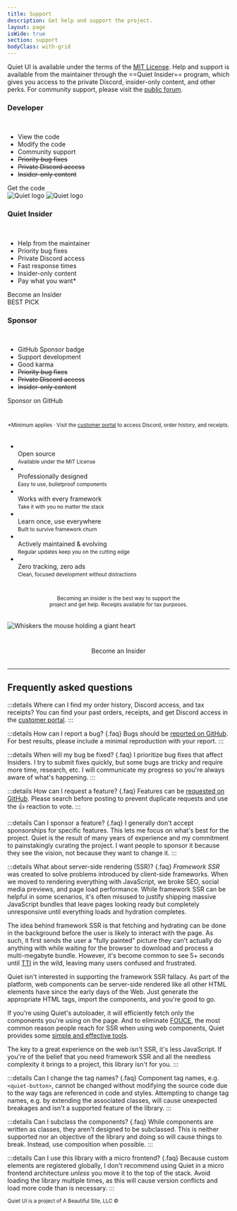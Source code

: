 ```yaml
---
title: Support
description: Get help and support the project.
layout: page
isWide: true
section: support
bodyClass: with-grid
---
```


Quiet UI is available under the terms of the [MIT License](https://github.com/quietui/quiet/blob/main/LICENSE). Help and support is available from the maintainer through the ==Quiet Insider== program, which gives you access to the private Discord, insider-only content, and other perks. For community support, please visit the [public forum](https://github.com/quietui/quiet/discussions).

<div class="pricing-tiers-triple">
  <div class="pricing-tier">
    <quiet-icon class="pricing-tier-icon" name="code" style="color: #7db664;"></quiet-icon>
    <h3 data-no-anchor>Developer</h3><br>
    <ul>
      <li><quiet-icon name="code" style="color: #f0803a;"></quiet-icon> View the code</li>
      <li><quiet-icon name="tool" style="color: #848da1;"></quiet-icon> Modify the code</li>
      <li><quiet-icon name="users-group" style="color: #20b9bd;"></quiet-icon> Community support</li>
      <li><quiet-icon name="x" style="color: #b91c1c;"></quiet-icon> <s>Priority bug fixes</s></li>
      <li><quiet-icon name="x" style="color: #b91c1c;"></quiet-icon> <s>Private Discord access</s></li>
      <li><quiet-icon name="x" style="color: #b91c1c;"></quiet-icon> <s>Insider-only content</s></li>
    </ul>
    <quiet-button pill href="https://github.com/quietui/quiet" target="_blank">
      <quiet-icon slot="start" name="brand-github"></quiet-icon>
      Get the code
    </quiet-button>
  </div>

  <div class="pricing-tier with-ribbon">
    <img class="pricing-tier-icon quiet-if-light" src="/assets/images/symbol-light.svg" alt="Quiet logo">
    <img class="pricing-tier-icon quiet-if-dark" src="/assets/images/symbol-dark.svg" alt="Quiet logo">
    <h3 data-no-anchor>Quiet Insider</h3><br>
    <ul>
      <li><quiet-icon name="check" style="color: #7db664;"></quiet-icon> Help from the maintainer</li>
      <li><quiet-icon name="check" style="color: #7db664;"></quiet-icon> Priority bug fixes</li>
      <li><quiet-icon name="check" style="color: #7db664;"></quiet-icon> Private Discord access</li>
      <li><quiet-icon name="check" style="color: #7db664;"></quiet-icon> Fast response times</li>
      <li><quiet-icon name="check" style="color: #7db664;"></quiet-icon> Insider-only content</li>
      <li><quiet-icon name="check" style="color: #7db664;"></quiet-icon> Pay what you want*</li>
    </ul>
    <quiet-button variant="primary" pill href="https://buy.polar.sh/polar_cl_mpasqxfW1U2foivCOYuS9Lux4uUk459jIywEA27Z3gm">
      Become an Insider
    </quiet-button>
    <div class="ribbon">BEST PICK</div>
  </div>  
  
  <div class="pricing-tier">
    <quiet-icon class="pricing-tier-icon" name="heart-handshake" style="color: deeppink;"></quiet-icon>
    <h3 data-no-anchor>Sponsor</h3><br>
    <ul>
      <li><quiet-icon name="rosette-discount-check" style="color: #4b97f4;"></quiet-icon> GitHub Sponsor badge</li>
      <li><quiet-icon name="bulldozer" style="color: #e89b25;"></quiet-icon> Support development</li>
      <li><quiet-icon name="refresh" style="color: #48b873;"></quiet-icon> Good karma</li>
      <li><quiet-icon name="x" style="color: #b91c1c;"></quiet-icon> <s>Priority bug fixes</s></li>
      <li><quiet-icon name="x" style="color: #b91c1c;"></quiet-icon> <s>Private Discord access</s></li>
      <li><quiet-icon name="x" style="color: #b91c1c;"></quiet-icon> <s>Insider-only content</s></li>
    </ul>
    <quiet-button pill href="https://github.com/sponsors/quietui">
      Sponsor on GitHub
    </quiet-button>
  </div>
</div>

<p style="text-align: center; text-wrap: balance; margin-block: 2.5rem 2rem;">
  <small>
    *Minimum applies
    &middot;
    Visit the <a href="https://polar.sh/quietui/portal" class="link-disguised" data-no-external>customer portal</a> to access Discord, order history, and receipts.
  </small>
</p>

<ul class="features-grid" aria-label="Features">
  <li>
    <quiet-icon name="brand-open-source" style="color: #4b97f4;"></quiet-icon><br>
      Open source<br>
    <small>Available under the MIT License</small>
  </li>
  <li>
    <quiet-icon name="geometry" style="color: #b394f4;"></quiet-icon><br>
      Professionally designed<br>
    <small>Easy to use, bulletproof components</small>
  </li>
  <li>
    <quiet-icon name="plug" style="color: #848da0;"></quiet-icon><br>
    Works with every framework<br>
    <small>Take it with you no matter the stack</small>
  </li>
  <li>
    <quiet-icon name="school" style="color: #7db664;"></quiet-icon><br>
    Learn once, use everywhere<br>
    <small>Built to survive framework churn</small>
  </li>
  <li>
    <quiet-icon name="tools" style="color: #e89b25;"></quiet-icon><br>
    Actively maintained &amp; evolving<br>
    <small>Regular updates keep you on the cutting edge</small>
  </li>
  <li>
    <quiet-icon name="lock-heart" style="color: #e886a7;"></quiet-icon><br>
    Zero tracking, zero ads<br>
    <small>Clean, focused development without distractions</small>
  </li>
</ul>

<p style="text-align: center; text-wrap: balance; margin-block: 2.5rem 2rem;">
  <small>
    Becoming an insider is the best way to support the project and get help. Receipts available for tax purposes.
  </small>
</p>

<img class="whiskers-center" src="/assets/images/whiskers/with-heart.svg" alt="Whiskers the mouse holding a giant heart">

<div 
  style="
    display: flex; 
    gap: 1rem; 
    justify-content: center; 
    margin-block: 2.5rem 2rem;
  "
>
  <quiet-button variant="primary" size="lg" pill href="https://buy.polar.sh/polar_cl_mpasqxfW1U2foivCOYuS9Lux4uUk459jIywEA27Z3gm">
    Become an Insider
  </quiet-button>
</div>

---

## Frequently asked questions

:::details Where can I find my order history, Discord access, and tax receipts?
You can find your past orders, receipts, and get Discord access in the [customer portal](https://polar.sh/quietui/portal).
:::

:::details How can I report a bug? {.faq}
Bugs should be [reported on GitHub](https://github.com/quietui/quiet/issues). For best results, please include a minimal reproduction with your report.
:::

:::details When will my bug be fixed? {.faq}
I prioritize bug fixes that affect Insiders. I try to submit fixes quickly, but some bugs are tricky and require more time, research, etc. I will communicate my progress so you're always aware of what's happening.
:::

:::details How can I request a feature? {.faq}
Features can be [requested on GitHub](https://github.com/quietui/quiet/discussions/categories/feature-requests). Please search before posting to prevent duplicate requests and use the 👍 reaction to vote.
:::

:::details Can I sponsor a feature? {.faq}
I generally don't accept sponsorships for specific features. This lets me focus on what's best for the project. Quiet is the result of many years of experience and my commitment to painstakingly curating the project. I want people to sponsor it because they see the vision, not because they want to change it.
:::

:::details What about server-side rendering (SSR)? {.faq}
_Framework SSR_ was created to solve problems introduced by client-side frameworks. When we moved to rendering everything with JavaScript, we broke SEO, social media previews, and page load performance. While framework SSR can be helpful in some scenarios, it's often misused to justify shipping massive JavaScript bundles that leave pages looking ready but completely unresponsive until everything loads and hydration completes.

The idea behind framework SSR is that fetching and hydrating can be done in the background before the user is likely to interact with the page. As such, it first sends the user a "fully painted" picture they can't actually do anything with while waiting for the browser to download and process a multi-megabyte bundle. However, it's become common to see 5+ seconds until [TTI](https://developer.chrome.com/docs/lighthouse/performance/interactive) in the wild, leaving many users confused and frustrated.

Quiet isn't interested in supporting the framework SSR fallacy. As part of the platform, web components can be server-side rendered like all other HTML elements have since the early days of the Web. Just generate the appropriate HTML tags, import the components, and you're good to go.

If you're using Quiet's autoloader, it will efficiently fetch only the components you're using on the page. And to eliminate [FOUCE](https://www.abeautifulsite.net/posts/flash-of-undefined-custom-elements), the most common reason people reach for SSR when using web components, Quiet provides some [simple and effective tools](/docs/#reducing-fouce).

The key to a great experience on the web isn't SSR, it's less JavaScript. If you're of the belief that you need framework SSR and all the needless complexity it brings to a project, this library isn't for you.
:::

:::details Can I change the tag names? {.faq}
Component tag names, e.g. `<quiet-button>`, cannot be changed without modifying the source code due to the way tags are referenced in code and styles. Attempting to change tag names, e.g. by extending the associated classes, will cause unexpected breakages and isn't a supported feature of the library.
:::

:::details Can I subclass the components? {.faq}
While components are written as classes, they aren't designed to be subclassed. This is neither supported nor an objective of the library and doing so will cause things to break. Instead, use composition when possible.
:::

:::details Can I use this library with a micro frontend? {.faq}
Because custom elements are registered globally, I don't recommend using Quiet in a micro frontend architecture _unless_ you move it to the top of the stack. Avoid loading the library multiple times, as this will cause version conflicts and load more code than is necessary.
:::

<small class="copyright">
  Quiet UI is a project of A&nbsp;Beautiful&nbsp;Site,&nbsp;LLC
  &copy;<quiet-date year="numeric"></quiet-date>
</small>
